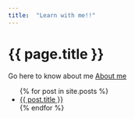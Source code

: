 ```yaml
---
title:  "Learn with me!!"
---
```


# {{ page.title }}
Go here to know about me [About me](https://sambhusuryamohan.github.io//about)
<ul>
  {% for post in site.posts %}
    <li>
      <a href="{{ post.url }}">{{ post.title }}</a>
    </li>
  {% endfor %}
</ul>
